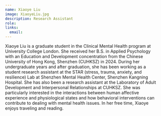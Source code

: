 ```yaml
---
name: Xiaoye Liu
image: XiaoyeLiu.jpg
description: Research Assistant
role: 
links:
  email: 
---
```


Xiaoye Liu is a graduate student in the Clinical Mental Health program at University College London. She received her B.S. in Applied Psychology with an Education and Development concentration from the Chinese University of Hong Kong, Shenzhen (CUHKSZ) in 2024. During her undergraduate years and after graduation, she has been working as a student research assistant at the STAR (stress, trauma, anxiety, and resilience) Lab at Shenzhen Mental Health Center, Shenzhen Kangning Hospital. She has also been a research assistant at the Laboratory of Adult Development and Interpersonal Relationships at CUHKSZ. She was particularly interested in the interactions between human affective experience and physiological states and how behavioral interventions can contribute to dealing with mental health issues. In her free time, Xiaoye enjoys traveling and reading. 
